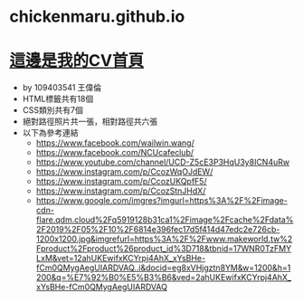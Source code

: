 # chickenmaru.github.io
# [這邊是我的CV首頁](https://chickenmaru.github.io)
  * by 109403541 王偉倫
  * HTML標籤共有18個
  * CSS類別共有7個
  * 絕對路徑照片共一張，相對路徑共六張
  * 以下為參考連結
    * https://www.facebook.com/wailwin.wang/
    * https://www.facebook.com/NCUcafeclub/
    * https://www.youtube.com/channel/UCD-Z5cE3P3HqU3y8ICN4uRw
    * https://www.instagram.com/p/CcozWqOJdEW/
    * https://www.instagram.com/p/CcozUKQpfF5/
    * https://www.instagram.com/p/CcozStnJHdX/  
    * https://www.google.com/imgres?imgurl=https%3A%2F%2Fimage-cdn-flare.qdm.cloud%2Fq5919128b31ca1%2Fimage%2Fcache%2Fdata%2F2019%2F05%2F10%2F6814e396fec17d5f414d47edc2e726cb-1200x1200.jpg&imgrefurl=https%3A%2F%2Fwww.makeworld.tw%2Fproduct%2Fproduct%26product_id%3D718&tbnid=17WNR0TzFMYLxM&vet=12ahUKEwifxKCYrpj4AhX_xYsBHe-fCm0QMygAegUIARDVAQ..i&docid=eg8xVHjgztn8YM&w=1200&h=1200&q=%E7%92%B0%E5%B3%B6&ved=2ahUKEwifxKCYrpj4AhX_xYsBHe-fCm0QMygAegUIARDVAQ
